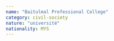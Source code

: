 ```yaml
---
name: "Baitulmal Professional College"
category: civil-society
nature: "université"
nationality: MYS
---
```

